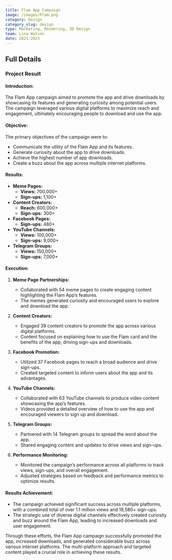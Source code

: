 ```yaml
---
title: Flam App Campaign
image: /images/Flam.png
category: Design
category_slug: design
type: Marketing, Rendering, 3D Design
team: Lina Watson
date: 2021-2023
---
```


## Full Details

<!-- ### Project Information
- **Client:** John Smith
- **Start:** Dec 18, 2022
- **Ending:** Mar 18, 2023
- **Website:** [bslthemes.com](https://bslthemes.com)

### Gallery
![image](/images/project-2-2-1200x982.jpg)
![image](/images/project-2-1200x988.jpg)
![image](/images/project-4.jpg)
![image](/images/project-3-1200x750.jpg)
![image](/images/project-1-1080x800.jpg)
![image](/images/project-8-1080x800.jpg) -->

### Project Result

#### Introduction:
The Flam App campaign aimed to promote the app and drive downloads by showcasing its features and generating curiosity among potential users. The campaign leveraged various digital platforms to maximize reach and engagement, ultimately encouraging people to download and use the app.

#### Objective:
The primary objectives of the campaign were to:
- Communicate the utility of the Flam App and its features.
- Generate curiosity about the app to drive downloads.
- Achieve the highest number of app downloads.
- Create a buzz about the app across multiple internet platforms.

#### Results:
- **Meme Pages:**
  - **Views:** 700,000+
  - **Sign-ups:** 1,100+
- **Content Creators:**
  - **Reach:** 600,000+
  - **Sign-ups:** 300+
- **Facebook Pages:**
  - **Sign-ups:** 480+
- **YouTube Channels:**
  - **Views:** 100,000+
  - **Sign-ups:** 9,000+
- **Telegram Groups:**
  - **Views:** 150,000+
  - **Sign-ups:** 7,000+

#### Execution:

1. **Meme Page Partnerships:**
   - Collaborated with 54 meme pages to create engaging content highlighting the Flam App’s features.
   - The memes generated curiosity and encouraged users to explore and download the app.

2. **Content Creators:**
   - Engaged 39 content creators to promote the app across various digital platforms.
   - Content focused on explaining how to use the Flam card and the benefits of the app, driving sign-ups and downloads.

3. **Facebook Promotion:**
   - Utilized 37 Facebook pages to reach a broad audience and drive sign-ups.
   - Created targeted content to inform users about the app and its advantages.

4. **YouTube Channels:**
   - Collaborated with 63 YouTube channels to produce video content showcasing the app’s features.
   - Videos provided a detailed overview of how to use the app and encouraged viewers to sign up and download.

5. **Telegram Groups:**
   - Partnered with 14 Telegram groups to spread the word about the app.
   - Shared engaging content and updates to drive views and sign-ups.

6. **Performance Monitoring:**
   - Monitored the campaign’s performance across all platforms to track views, sign-ups, and overall engagement.
   - Adjusted strategies based on feedback and performance metrics to optimize results.

#### Results Achievement:
- The campaign achieved significant success across multiple platforms, with a combined total of over 1.1 million views and 18,580+ sign-ups.
- The strategic use of diverse digital channels effectively created curiosity and buzz around the Flam App, leading to increased downloads and user engagement.

Through these efforts, the Flam App campaign successfully promoted the app, increased downloads, and generated considerable buzz across various internet platforms. The multi-platform approach and targeted content played a crucial role in achieving these results.
